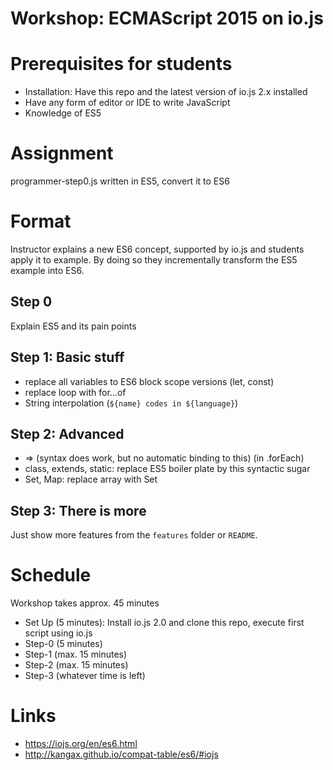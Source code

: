 # Workshop: ECMAScript 2015 on io.js

# Prerequisites for students

* Installation: Have this repo and the latest version of io.js 2.x installed
* Have any form of editor or IDE to write JavaScript
* Knowledge of ES5

# Assignment

programmer-step0.js written in ES5, convert it to ES6

# Format

Instructor explains a new ES6 concept, supported by io.js and students apply it to example.
By doing so they incrementally transform the ES5 example into ES6.

## Step 0

Explain ES5 and its pain points

## Step 1: Basic stuff

* replace all variables to ES6 block scope versions (let, const)
* replace loop with for...of
* String interpolation (`${name} codes in ${language}`)

## Step 2: Advanced

* => (syntax does work, but no automatic binding to this) (in .forEach)
* class, extends, static: replace ES5 boiler plate by this syntactic sugar
* Set, Map: replace array with Set

## Step 3: There is more

Just show more features from the `features` folder or `README`.

# Schedule

Workshop takes approx. 45 minutes

* Set Up (5 minutes): Install io.js 2.0 and clone this repo, execute first script using io.js
* Step-0 (5 minutes)
* Step-1 (max. 15 minutes)
* Step-2 (max. 15 minutes)
* Step-3 (whatever time is left)

# Links
* https://iojs.org/en/es6.html
* http://kangax.github.io/compat-table/es6/#iojs

